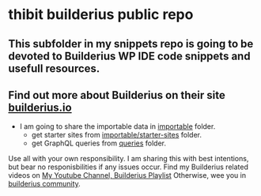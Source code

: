 # thibit builderius public repo

## This subfolder in my snippets repo is going to be devoted to Builderius WP IDE code snippets and usefull resources.
## Find out more about Builderius on their site [builderius.io](https://builderius.io)

- I am going to share the importable data in [importable](importable) folder.
	- get starter sites from [importable/starter-sites](importable/starter-sites) folder.
	- get GraphQL queries from [queries](queries) folder.

Use all with your own responsibility. I am sharing this with best intentions, but bear no responisbilities if any issues occur.
Find my Builderius related videos on [My Youtube Channel, Builderius Playlist](https://www.youtube.com/watch?v=MR6E1F8oSxc&list=PLQIhsB_XLeV7vQfuGIozId2p5xoko57sz)
Otherwise, wee you in [builderius community](https://www.facebook.com/groups/builderians).